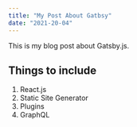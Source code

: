 ```yaml
---
title: "My Post About Gatbsy"
date: "2021-20-04"
---
```


This is my blog post about Gatsby.js.

## Things to include

1. React.js
2. Static Site Generator
3. Plugins
4. GraphQL
